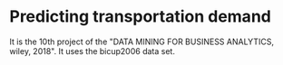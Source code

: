 # Predicting transportation demand
It is the 10th project of the "DATA MINING FOR BUSINESS ANALYTICS, wiley, 2018". It uses the bicup2006 data set.
